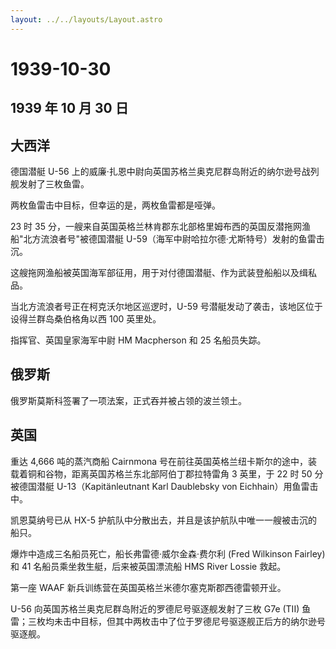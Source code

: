 ```yaml
---
layout: ../../layouts/Layout.astro
---
```


# 1939-10-30

## 1939 年 10 月 30 日

## 大西洋

德国潜艇 U-56
上的威廉·扎恩中尉向英国苏格兰奥克尼群岛附近的纳尔逊号战列舰发射了三枚鱼雷。

两枚鱼雷击中目标，但幸运的是，两枚鱼雷都是哑弹。

23 时 35
分，一艘来自英国英格兰林肯郡东北部格里姆布西的英国反潜拖网渔船"北方流浪者号"被德国潜艇
U-59（海军中尉哈拉尔德·尤斯特号）发射的鱼雷击沉。

这艘拖网渔船被英国海军部征用，用于对付德国潜艇、作为武装登船船以及缉私品。

当北方流浪者号正在柯克沃尔地区巡逻时，U-59
号潜艇发动了袭击，该地区位于设得兰群岛桑伯格角以西 100 英里处。

指挥官、英国皇家海军中尉 HM Macpherson 和 25 名船员失踪。

## 俄罗斯

俄罗斯莫斯科签署了一项法案，正式吞并被占领的波兰领土。

## 英国

重达 4,666 吨的蒸汽商船 Cairnmona
号在前往英国英格兰纽卡斯尔的途中，装载着铜和谷物，距离英国苏格兰东北部阿伯丁郡拉特雷角
3 英里，于 22 时 50 分被德国潜艇 U-13（Kapitänleutnant Karl Daublebsky
von Eichhain）用鱼雷击中。

凯恩莫纳号已从 HX-5
护航队中分散出去，并且是该护航队中唯一一艘被击沉的船只。

爆炸中造成三名船员死亡，船长弗雷德·威尔金森·费尔利 (Fred Wilkinson
Fairley) 和 41 名船员乘坐救生艇，后来被英国漂流船 HMS River Lossie
救起。

第一座 WAAF 新兵训练营在英国英格兰米德尔塞克斯郡西德雷顿开业。

U-56 向英国苏格兰奥克尼群岛附近的罗德尼号驱逐舰发射了三枚 G7e (TII)
鱼雷；三枚均未击中目标，但其中两枚击中了位于罗德尼号驱逐舰正后方的纳尔逊号驱逐舰。